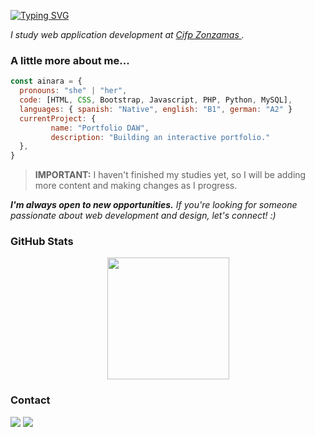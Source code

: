 [![Typing SVG](https://readme-typing-svg.demolab.com?font=Fira+Code&pause=1000&color=6793F7&width=435&lines=Hi!+I'm+Ainara.+;Welcome+to+my+Github+profile!+)](https://git.io/typing-svg)

<p><em>I study web application development at <a href="https://cifpzonzamas.org/web3/index.php">Cifp Zonzamas </a>.</em></p>

###  A little more about me...  

```javascript
const ainara = {
  pronouns: "she" | "her",
  code: [HTML, CSS, Bootstrap, Javascript, PHP, Python, MySQL],
  languages: { spanish: "Native", english: "B1", german: "A2" }
  currentProject: {
         name: "Portfolio DAW",
         description: "Building an interactive portfolio."
  },
}
```

> **IMPORTANT:**  I haven't finished my studies yet, so I will be adding more content and making changes as I progress.

<p><em><b>I'm always open to new opportunities.</b> If you're looking for someone passionate about web development and design, let's connect! :)</em></p>

### GitHub Stats

<div align="center" style="display: flex; justify-content: center;">
  <a href="https://github.com/ainarguez">
    <img height="195px" src="https://github-readme-stats.vercel.app/api/top-langs/?username=ainarguez&layout=compact&langs_count=7&theme=one_dark_pro"/>
  </a>
</div>

### Contact

<div> 
  <a href="https:/www.linkedin.com/in/ainara-rodríguez" target="_blank"><img src="https://img.shields.io/badge/-LinkedIn-%230077B5?style=for-the-badge&logo=linkedin&logoColor=white" target="_blank"></a> 
  <a href="mailto:ainararodriguezcuadrado475@gmail.com"><img src="https://img.shields.io/badge/-Gmail-%23333?style=for-the-badge&logo=gmail&logoColor=white" target="_blank"></a>
</div>
